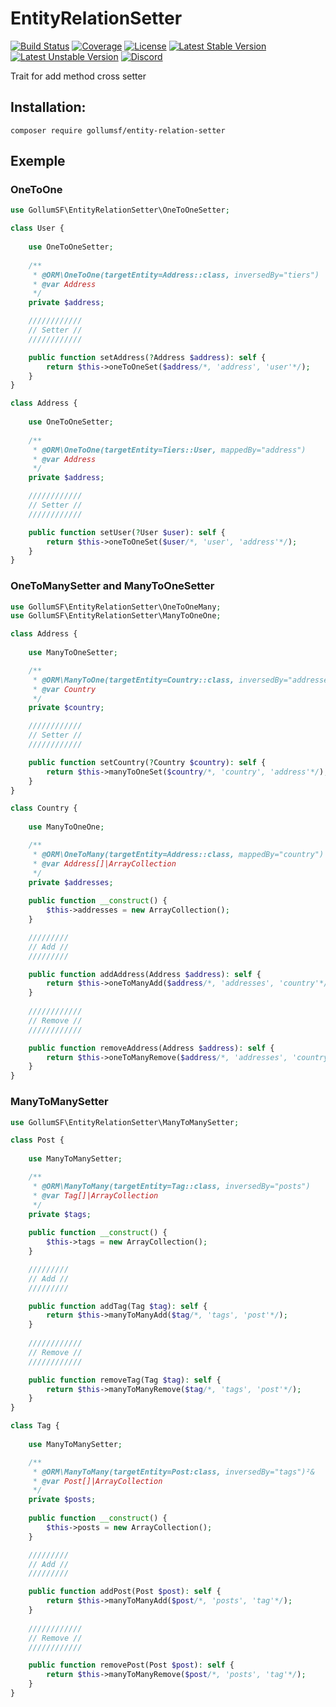 # EntityRelationSetter

[![Build Status](https://travis-ci.com/GollumSF/entity-relation-setter.svg?branch=master)](https://travis-ci.com/GollumSF/entity-relation-setter)
[![Coverage](https://coveralls.io/repos/github/GollumSF/entity-relation-setter/badge.svg?branch=master)](https://coveralls.io/github/GollumSF/entity-relation-setter)
[![License](https://poser.pugx.org/gollumsf/entity-relation-setter/license)](https://packagist.org/packages/gollumsf/entity-relation-setter)
[![Latest Stable Version](https://poser.pugx.org/gollumsf/entity-relation-setter/v/stable)](https://packagist.org/packages/gollumsf/entity-relation-setter)
[![Latest Unstable Version](https://poser.pugx.org/gollumsf/entity-relation-setter/v/unstable)](https://packagist.org/packages/gollumsf/entity-relation-setter)
[![Discord](https://img.shields.io/discord/671741944149573687?color=purple&label=discord)](https://discord.gg/xMBc5SQ)

Trait for add method cross setter

## Installation:

```shell
composer require gollumsf/entity-relation-setter
```

## Exemple

### OneToOne

```php
use GollumSF\EntityRelationSetter\OneToOneSetter;

class User {
	
	use OneToOneSetter;
    
	/**
	 * @ORM\OneToOne(targetEntity=Address::class, inversedBy="tiers")
	 * @var Address
	 */
	private $address;

	////////////
	// Setter //
	////////////

	public function setAddress(?Address $address): self {
		return $this->oneToOneSet($address/*, 'address', 'user'*/);
	}
}

class Address {
	
	use OneToOneSetter;
    
	/**
	 * @ORM\OneToOne(targetEntity=Tiers::User, mappedBy="address")
	 * @var Address
	 */
	private $address;

	////////////
	// Setter //
	////////////

	public function setUser(?User $user): self {
		return $this->oneToOneSet($user/*, 'user', 'address'*/);
	}
}

```

### OneToManySetter and ManyToOneSetter

```php
use GollumSF\EntityRelationSetter\OneToOneMany;
use GollumSF\EntityRelationSetter\ManyToOneOne;

class Address {
	
	use ManyToOneSetter;

	/**
	 * @ORM\ManyToOne(targetEntity=Country::class, inversedBy="addresses")
	 * @var Country
	 */
	private $country;

	////////////
	// Setter //
	////////////

	public function setCountry(?Country $country): self {
		return $this->manyToOneSet($country/*, 'country', 'address'*/);
	}
}

class Country {
	
	use ManyToOneOne;

	/**
	 * @ORM\OneToMany(targetEntity=Address::class, mappedBy="country")
	 * @var Address[]|ArrayCollection
	 */
	private $addresses;
	
	public function __construct() {
		$this->addresses = new ArrayCollection();
	}

	/////////
	// Add //
	/////////

	public function addAddress(Address $address): self {
		return $this->oneToManyAdd($address/*, 'addresses', 'country'*/);
	}
	
	////////////
	// Remove //
	////////////

	public function removeAddress(Address $address): self {
		return $this->oneToManyRemove($address/*, 'addresses', 'country'*/);
	}
}

```

### ManyToManySetter

```php
use GollumSF\EntityRelationSetter\ManyToManySetter;

class Post {
	
	use ManyToManySetter;

	/**
	 * @ORM\ManyToMany(targetEntity=Tag::class, inversedBy="posts")
	 * @var Tag[]|ArrayCollection
	 */
	private $tags;
	
	public function __construct() {
		$this->tags = new ArrayCollection();
	}

	/////////
	// Add //
	/////////

	public function addTag(Tag $tag): self {
		return $this->manyToManyAdd($tag/*, 'tags', 'post'*/);
	}
	
	////////////
	// Remove //
	////////////

	public function removeTag(Tag $tag): self {
		return $this->manyToManyRemove($tag/*, 'tags', 'post'*/);
	}
}

class Tag {
	
	use ManyToManySetter;

	/**
	 * @ORM\ManyToMany(targetEntity=Post:class, inversedBy="tags")²&
	 * @var Post[]|ArrayCollection
	 */
	private $posts;
	
	public function __construct() {
		$this->posts = new ArrayCollection();
	}

	/////////
	// Add //
	/////////

	public function addPost(Post $post): self {
		return $this->manyToManyAdd($post/*, 'posts', 'tag'*/);
	}
	
	////////////
	// Remove //
	////////////

	public function removePost(Post $post): self {
		return $this->manyToManyRemove($post/*, 'posts', 'tag'*/);
	}
}

```